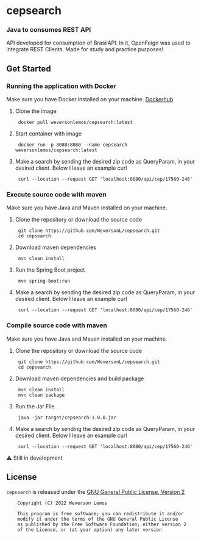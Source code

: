 # cepsearch

### Java to consumes REST API

API developed for consumption of BrasilAPI. In it, OpenFeign was used to integrate REST Clients. Made for study and
practice purposes!

## Get Started

### Running the application with Docker

Make sure you have Docker installed on your machine. [Dockerhub]("https://hub.docker.com/r/weversonlemos/cepsearch")

1. Clone the image

        docker pull weversonlemos/cepsearch:latest

2. Start container with image

        docker run -p 8080:8080 --name cepsearch weversonlemos/cepsearch:latest

3. Make a search by sending the desired zip code as QueryParam, in your desired client. Below I leave an example curl

        curl --location --request GET 'localhost:8080/api/cep/17560-246'

### Execute source code with maven

Make sure you have Java and Maven installed on your machine.

1. Clone the repository or download the source code

        git clone https://github.com/WeversonL/cepsearch.git
        cd cepsearch

2. Download maven dependencies

        mvn clean install

3. Run the Spring Boot project

        mvn spring-boot:run

4. Make a search by sending the desired zip code as QueryParam, in your desired client. Below I leave an example curl

        curl --location --request GET 'localhost:8080/api/cep/17560-246'

### Compile source code with maven

Make sure you have Java and Maven installed on your machine.

1. Clone the repository or download the source code

        git clone https://github.com/WeversonL/cepsearch.git
        cd cepsearch

2. Download maven dependencies and build package

        mvn clean install
        mvn clean package

3. Run the Jar File

        java -jar target/cepsearch-1.0.0.jar

4. Make a search by sending the desired zip code as QueryParam, in your desired client. Below I leave an example curl

        curl --location --request GET 'localhost:8080/api/cep/17560-246'

⚠️ Still in development

## License

`cepsearch` is released under the [GNU General Public License, Version 2](LICENSE)
    
        Copyright (C) 2022 Weverson Lemos

        This program is free software; you can redistribute it and/or
        modify it under the terms of the GNU General Public License
        as published by the Free Software Foundation; either version 2
        of the License, or (at your option) any later version
